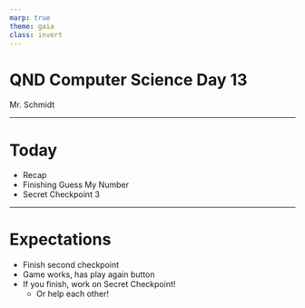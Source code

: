 ```yaml
---
marp: true
theme: gaia
class: invert
---
```


# QND Computer Science Day 13
Mr. Schmidt

--- 

# Today

- Recap
- Finishing Guess My Number
- Secret Checkpoint 3

---

# Expectations

- Finish second checkpoint
- Game works, has play again button
- If you finish, work on Secret Checkpoint! 
    - Or help each other!
